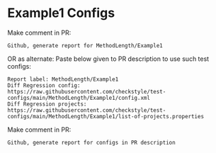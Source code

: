 # Example1 Configs
Make comment in PR:
```
Github, generate report for MethodLength/Example1
```
OR as alternate:
Paste below given to PR description to use such test configs:
```
Report label: MethodLength/Example1
Diff Regression config: https://raw.githubusercontent.com/checkstyle/test-configs/main/MethodLength/Example1/config.xml
Diff Regression projects: https://raw.githubusercontent.com/checkstyle/test-configs/main/MethodLength/Example1/list-of-projects.properties
```
Make comment in PR:
```
Github, generate report for configs in PR description
```
